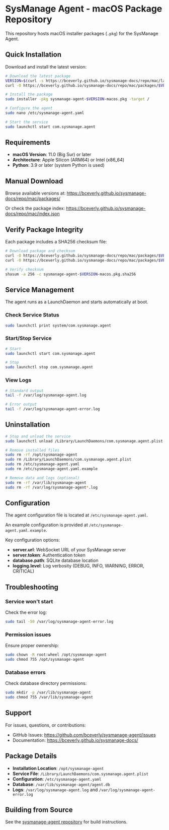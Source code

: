 # SysManage Agent - macOS Package Repository

This repository hosts macOS installer packages (`.pkg`) for the SysManage Agent.

## Quick Installation

Download and install the latest version:

```bash
# Download the latest package
VERSION=$(curl -s https://bceverly.github.io/sysmanage-docs/repo/mac/latest.txt)
curl -O https://bceverly.github.io/sysmanage-docs/repo/mac/packages/$VERSION/sysmanage-agent-$VERSION-macos.pkg

# Install the package
sudo installer -pkg sysmanage-agent-$VERSION-macos.pkg -target /

# Configure the agent
sudo nano /etc/sysmanage-agent.yaml

# Start the service
sudo launchctl start com.sysmanage.agent
```

## Requirements

- **macOS Version**: 11.0 (Big Sur) or later
- **Architecture**: Apple Silicon (ARM64) or Intel (x86_64)
- **Python**: 3.9 or later (system Python is used)

## Manual Download

Browse available versions at: https://bceverly.github.io/sysmanage-docs/repo/mac/packages/

Or check the package index: https://bceverly.github.io/sysmanage-docs/repo/mac/index.json

## Verify Package Integrity

Each package includes a SHA256 checksum file:

```bash
# Download package and checksum
curl -O https://bceverly.github.io/sysmanage-docs/repo/mac/packages/$VERSION/sysmanage-agent-$VERSION-macos.pkg
curl -O https://bceverly.github.io/sysmanage-docs/repo/mac/packages/$VERSION/sysmanage-agent-$VERSION-macos.pkg.sha256

# Verify checksum
shasum -a 256 -c sysmanage-agent-$VERSION-macos.pkg.sha256
```

## Service Management

The agent runs as a LaunchDaemon and starts automatically at boot.

### Check Service Status

```bash
sudo launchctl print system/com.sysmanage.agent
```

### Start/Stop Service

```bash
# Start
sudo launchctl start com.sysmanage.agent

# Stop
sudo launchctl stop com.sysmanage.agent
```

### View Logs

```bash
# Standard output
tail -f /var/log/sysmanage-agent.log

# Error output
tail -f /var/log/sysmanage-agent-error.log
```

## Uninstallation

```bash
# Stop and unload the service
sudo launchctl unload /Library/LaunchDaemons/com.sysmanage.agent.plist

# Remove installed files
sudo rm -rf /opt/sysmanage-agent
sudo rm /Library/LaunchDaemons/com.sysmanage.agent.plist
sudo rm /etc/sysmanage-agent.yaml
sudo rm /etc/sysmanage-agent.yaml.example

# Remove data and logs (optional)
sudo rm -rf /var/lib/sysmanage-agent
sudo rm -rf /var/log/sysmanage-agent*.log
```

## Configuration

The agent configuration file is located at `/etc/sysmanage-agent.yaml`.

An example configuration is provided at `/etc/sysmanage-agent.yaml.example`.

Key configuration options:

- **server.url**: WebSocket URL of your SysManage server
- **server.token**: Authentication token
- **database.path**: SQLite database location
- **logging.level**: Log verbosity (DEBUG, INFO, WARNING, ERROR, CRITICAL)

## Troubleshooting

### Service won't start

Check the error log:
```bash
sudo tail -50 /var/log/sysmanage-agent-error.log
```

### Permission issues

Ensure proper ownership:
```bash
sudo chown -R root:wheel /opt/sysmanage-agent
sudo chmod 755 /opt/sysmanage-agent
```

### Database errors

Check database directory permissions:
```bash
sudo mkdir -p /var/lib/sysmanage-agent
sudo chmod 755 /var/lib/sysmanage-agent
```

## Support

For issues, questions, or contributions:
- GitHub Issues: https://github.com/bceverly/sysmanage-agent/issues
- Documentation: https://bceverly.github.io/sysmanage-docs/

## Package Details

- **Installation Location**: `/opt/sysmanage-agent`
- **Service File**: `/Library/LaunchDaemons/com.sysmanage.agent.plist`
- **Configuration**: `/etc/sysmanage-agent.yaml`
- **Database**: `/var/lib/sysmanage-agent/agent.db`
- **Logs**: `/var/log/sysmanage-agent.log` and `/var/log/sysmanage-agent-error.log`

## Building from Source

See the [sysmanage-agent repository](https://github.com/bceverly/sysmanage-agent) for build instructions.
